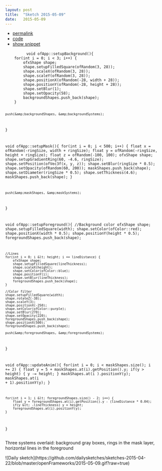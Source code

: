 ```yaml
---
layout: post
title:  "Sketch 2015-05-09"
date:   2015-05-09
---
```

<div class="code">
    <ul>
        <li><a href="{% post_url 2015-05-09-sketch %}">permalink</a></li>
        <li><a href="https://github.com/dailysketches/dailySketches/tree/master/sketches/2015-05-09">code</a></li>
        <li><a href="#" class="snippet-button">show snippet</a></li>
    </ul>
    <pre class="snippet">
        <code class="cpp">void ofApp::setupBackground(){
    for(int i = 0; i &lt; 3; i++) {
        ofxShape shape;
        shape.setupFilledSquare(ofRandom(3, 28));
        shape.scaleX(ofRandom(3, 28));
        shape.scaleY(ofRandom(3, 28));
        shape.positionX(ofRandom(-28, width + 28));
        shape.positionY(ofRandom(-28, height + 28));
        shape.setBlur(1);
        shape.setOpacity(58);
        backgroundShapes.push_back(shape);
    }
    
    push(&amp;backgroundShapes, &amp;backgroundSystems);
}

void ofApp::setupMask(){
    for(int i = 0; i &lt; 500; i++) {
        float x = ofRandom(-ringSize, width + ringSize);
        float y = ofRandom(-ringSize, height + ringSize);
        float z = ofRandom(-100, 100);
        ofxShape shape;
        shape.setupGradientRing(60, -4.6, ringSize);
        shape.setPosition(ofVec3f(x, y, z));
        shape.setBlur(ringSize * 0.5);
        shape.setOpacity(ofRandom(60, 200));
        maskShapes.push_back(shape);
        shape.setDiameter(ringSize * 0.5);
        shape.setThickness(4.6);
        maskShapes.push_back(shape);
    }
    
    push(&amp;maskShapes, &amp;maskSystems);
}

void ofApp::setupForeground(){
    //Background color
    ofxShape shape;
    shape.setupFilledSquare(width);
    shape.setColor(ofColor::red);
    shape.positionX(width * 0.5);
    shape.positionY(height * 0.5);
    foregroundShapes.push_back(shape);
    
    //Lines
    for(int i = 0; i &lt; height; i += lineDistance) {
        ofxShape shape;
        shape.setupFilledSquare(lineThickness);
        shape.scaleX(height);
        shape.setColor(ofColor::blue);
        shape.positionY(i);
        shape.setBlur(lineThickness);
        foregroundShapes.push_back(shape);
    }
    
    //Color filter
    shape.setupFilledSquare(width);
    shape.rotateZ(-38);
    shape.scaleY(3);
    shape.positionX(-250);
    shape.setColor(ofColor::purple);
    shape.setBlur(270);
    shape.setOpacity(220);
    foregroundShapes.push_back(shape);
    shape.positionX(500);
    foregroundShapes.push_back(shape);
    
    push(&amp;foregroundShapes, &amp;foregroundSystems);
}

void ofApp::updateAnim(){
    for(int i = 0; i &lt; maskShapes.size(); i += 2) {
        float y = 5 + maskShapes.at(i).getPosition().y;
        if(y &gt; height) {
            y -= height;
        }
        maskShapes.at(i    ).positionY(y);
        maskShapes.at(i + 1).positionY(y);
    }
    
    for(int i = 1; i &lt; foregroundShapes.size() - 2; i++) {
        float y = foregroundShapes.at(i).getPosition().y - (lineDistance * 0.04);
        if(y &lt; -lineThickness) y = height;
        foregroundShapes.at(i).positionY(y);
    }
}</code>
    </pre>
</div>
<p class="description">Three systems overlaid: background gray boxes, rings in the mask layer, horizontal lines in the foreground</p>
![Daily sketch](https://github.com/dailysketches/sketches-2015-04-22/blob/master/openFrameworks/2015-05-09.gif?raw=true)
